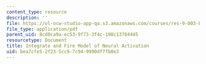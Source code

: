 ```yaml
---
content_type: resource
description: ''
file: https://ol-ocw-studio-app-qa.s3.amazonaws.com/courses/res-9-003-brains-minds-and-machines-summer-course-summer-2015/bea7cfe52f235cc97c949990df7fb0e3_MITRES_9_003SUM15_fire.pdf
file_type: application/pdf
parent_uid: 8cd0ca9a-ec53-9f73-3f4c-198c13784445
resourcetype: Document
title: Integrate and Fire Model of Neural Activation
uid: bea7cfe5-2f23-5cc9-7c94-9990df7fb0e3
---
```

